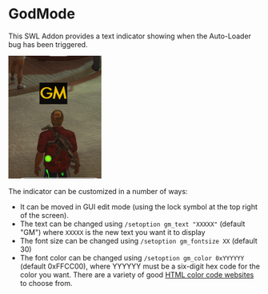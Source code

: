 # GodMode
This SWL Addon provides a text indicator showing when the Auto-Loader bug has been triggered. 

![Indicator](screens/Indicator.PNG) 

The indicator can be customized in a number of ways:
- It can be moved in GUI edit mode (using the lock symbol at the top right of the screen).
- The text can be changed using `/setoption gm_text "XXXXX"` (default "GM") where `XXXXX` is the new text you want it to display
- The font size can be changed using `/setoption gm_fontsize XX` (default 30)
- The font color can be changed using `/setoption gm_color 0xYYYYYY` (default 0xFFCC00), where YYYYYY must be a six-digit hex code for the color you want. There are a variety of good <a href="https://www.w3schools.com/colors/colors_picker.asp">HTML color code websites</a> to choose from.

